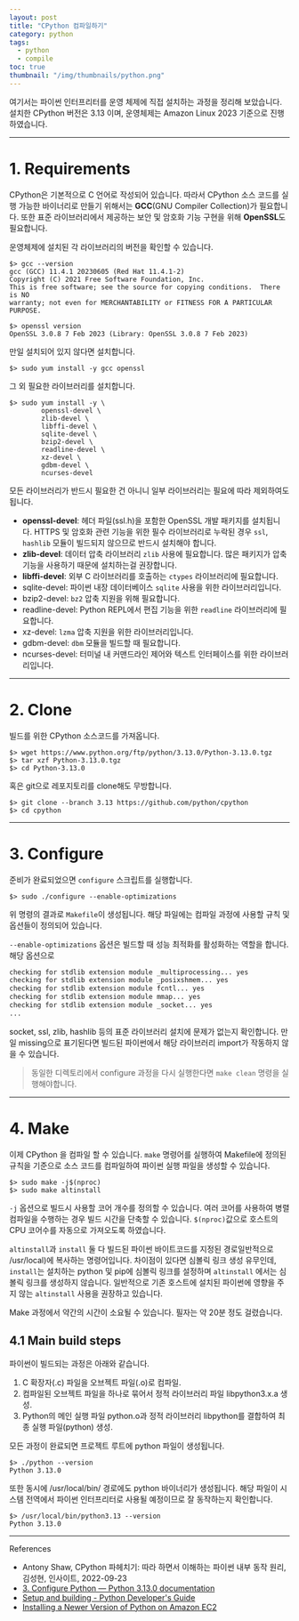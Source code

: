 ```yaml
---
layout: post
title: "CPython 컴파일하기"
category: python
tags:
  - python
  - compile
toc: true
thumbnail: "/img/thumbnails/python.png"
---
```


여기서는 파이썬 인터프리터를 운영 체제에 직접 설치하는 과정을 정리해 보았습니다.
설치한 CPython 버전은 3.13 이며, 운영체제는 Amazon Linux 2023 기준으로 진행하였습니다.

---

# 1. Requirements

CPython은 기본적으로 C 언어로 작성되어 있습니다.
따라서 CPython 소스 코드를 실행 가능한 바이너리로 만들기 위해서는 **GCC**(GNU Compiler Collection)가 필요합니다.
또한 표준 라이브러리에서 제공하는 보안 및 암호화 기능 구현을 위해 **OpenSSL**도 필요합니다.

운영체제에 설치된 각 라이브러리의 버전을 확인할 수 있습니다.

```shell
$> gcc --version
gcc (GCC) 11.4.1 20230605 (Red Hat 11.4.1-2)
Copyright (C) 2021 Free Software Foundation, Inc.
This is free software; see the source for copying conditions.  There is NO
warranty; not even for MERCHANTABILITY or FITNESS FOR A PARTICULAR PURPOSE.

$> openssl version
OpenSSL 3.0.8 7 Feb 2023 (Library: OpenSSL 3.0.8 7 Feb 2023)
```

만일 설치되어 있지 않다면 설치합니다.

```shell
$> sudo yum install -y gcc openssl
```

그 외 필요한 라이브러리를 설치합니다. 

```shell
$> sudo yum install -y \
        openssl-devel \
        zlib-devel \
        libffi-devel \
        sqlite-devel \
        bzip2-devel \
        readline-devel \
        xz-devel \
        gdbm-devel \
        ncurses-devel
```

모든 라이브러리가 반드시 필요한 건 아니니 일부 라이브러리는 필요에 따라 제외하여도 됩니다.

- **openssl-devel**: 헤더 파일(ssl.h)을 포함한 OpenSSL 개발 패키지를 설치됩니다. HTTPS 및 암호화 관련 기능을 위한 필수 라이브러리로 누락된 경우 `ssl`, `hashlib` 모듈이 빌드되지 않으므로 반드시 설치해야 합니다.
- **zlib-devel**: 데이터 압축 라이브러리 `zlib` 사용에 필요합니다. 많은 패키지가 압축 기능을 사용하기 때문에 설치하는걸 권장합니다.
- **libffi-devel**: 외부 C 라이브러리를 호출하는 `ctypes` 라이브러리에 필요합니다.
- sqlite-devel: 파이썬 내장 데이터베이스 `sqlite` 사용을 위한 라이브러리입니다.
- bzip2-devel: `bz2` 압축 지원을 위해 필요합니다.
- readline-devel: Python REPL에서 편집 기능을 위한 `readline` 라이브러리에 필요합니다.
- xz-devel: `lzma` 압축 지원을 위한 라이브러리입니다.
- gdbm-devel: `dbm` 모듈을 빌드할 때 필요합니다.
- ncurses-devel: 터미널 내 커맨드라인 제어와 텍스트 인터페이스를 위한 라이브러리입니다.

---

# 2. Clone

빌드를 위한 CPython 소스코드를 가져옵니다.

```shell
$> wget https://www.python.org/ftp/python/3.13.0/Python-3.13.0.tgz
$> tar xzf Python-3.13.0.tgz
$> cd Python-3.13.0
```

혹은 git으로 레포지토리를 clone해도 무방합니다.

```shell
$> git clone --branch 3.13 https://github.com/python/cpython
$> cd cpython
```

---

# 3. Configure

준비가 완료되었으면 `configure` 스크립트를 실행합니다.

```shell
$> sudo ./configure --enable-optimizations
```

위 명령의 결과로 `Makefile`이 생성됩니다.
해당 파일에는 컴파일 과정에 사용할 규칙 및 옵션들이 정의되어 있습니다.

`--enable-optimizations` 옵션은 빌드할 때 성능 최적화를 활성화하는 역할을 합니다.
해당 옵션으로 

```bash
checking for stdlib extension module _multiprocessing... yes
checking for stdlib extension module _posixshmem... yes
checking for stdlib extension module fcntl... yes
checking for stdlib extension module mmap... yes
checking for stdlib extension module _socket... yes
...
```

socket, ssl, zlib, hashlib 등의 표준 라이브러리 설치에 문제가 없는지 확인합니다.
만일 missing으로 표기된다면 빌드된 파이썬에서 해당 라이브러리 import가 작동하지 않을 수 있습니다.

> 동일한 디렉토리에서 configure 과정을 다시 실행한다면 `make clean` 명령을 실행해야합니다.

---

# 4. Make

이제 CPython 을 컴파일 할 수 있습니다.
`make` 명령어를 실행하여 Makefile에 정의된 규칙을 기준으로 소스 코드를 컴파일하여 파이썬 실행 파일을 생성할 수 있습니다.

```shell
$> sudo make -j$(nproc)
$> sudo make altinstall
```

`-j` 옵션으로 빌드시 사용할 코어 개수를 정의할 수 있습니다.
여러 코어를 사용하여 병렬 컴파일을 수행하는 경우 빌드 시간을 단축할 수 있습니다.
`$(nproc)`값으로 호스트의 CPU 코어수를 자동으로 가져오도록 하였습니다.

`altinstall`과 `install` 둘 다 빌드된 파이썬 바이트코드를 지정된 경로일반적으로 /usr/local)에 복사하는 명령어입니다.
차이점이 있다면 심볼릭 링크 생성 유무인데, `install`는 설치하는 python 및 pip에 심볼릭 링크를 설정하며 `altinstall` 에서는 심볼릭 링크를 생성하지 않습니다.
일반적으로 기존 호스트에 설치된 파이썬에 영향을 주지 않는 `altinstall` 사용을 권장하고 있습니다.

Make 과정에서 약간의 시간이 소요될 수 있습니다.
필자는 약 20분 정도 걸렸습니다.

## 4.1 Main build steps

파이썬이 빌드되는 과정은 아래와 같습니다.

1. C 확장자(.c) 파일을 오브젝트 파일(.o)로 컴파일.
2. 컴파일된 오브젝트 파일을 하나로 묶어서 정적 라이브러리 파일 libpython3.x.a 생성.
3. Python의 메인 실행 파일 python.o과 정적 라이브러리 libpython를 결합하여 최종 실행 파일(python) 생성.

모든 과정이 완료되면 프로젝트 루트에 python 파일이 생성됩니다.

```shell
$> ./python --version
Python 3.13.0
```

또한 동시에 /usr/local/bin/ 경로에도 python 바이너리가 생성됩니다.
해당 파일이 시스템 전역에서 파이썬 인터프리터로 사용될 예정이므로 잘 동작하는지 확인합니다.

```shell
$> /usr/local/bin/python3.13 --version
Python 3.13.0
```

---

References
- Antony Shaw, CPython 파헤치기: 따라 하면서 이해하는 파이썬 내부 동작 원리, 김성현, 인사이트, 2022-09-23
- [3. Configure Python — Python 3.13.0 documentation](https://docs.python.org/3/using/configure.html)
- [Setup and building - Python Developer's Guide](https://devguide.python.org/getting-started/setup-building/)
- [Installing a Newer Version of Python on Amazon EC2](https://hkamran.com/article/installing-newer-python-amazon-ec2)